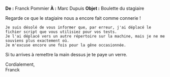**De :** Franck Pommier
**À :** Marc Dupuis
**Objet :** Boulette du stagiaire

Regarde ce que le stagiaire nous a encore fait comme connerie !

```
Je suis désolé de vous informer que, par erreur, j'ai déplacé le fichier script que vous utilisiez pour vos tests.
Je l'ai déplacé vers un autre répertoire sur la machine, mais je ne me souviens plus exactement où.
Je m'excuse encore une fois pour la gêne occasionnée.
```

Si tu arrives à remettre la main dessus je te paye un verre. 

Cordialement,  
Franck

